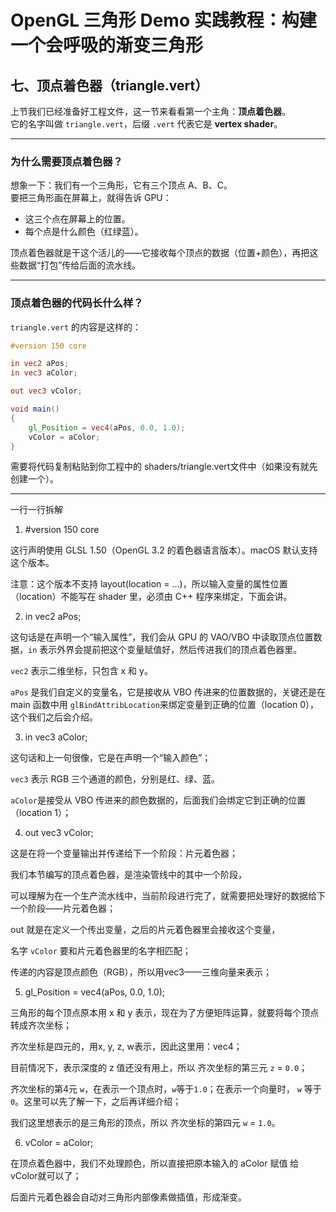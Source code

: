 # OpenGL 三角形 Demo 实践教程：构建一个会呼吸的渐变三角形

## 七、顶点着色器（triangle.vert）

上节我们已经准备好工程文件，这一节来看看第一个主角：**顶点着色器**。  
它的名字叫做 `triangle.vert`，后缀 `.vert` 代表它是 **vertex shader**。

---

### 为什么需要顶点着色器？

想象一下：我们有一个三角形，它有三个顶点 A、B、C。  
要把三角形画在屏幕上，就得告诉 GPU：  
- 这三个点在屏幕上的位置。  
- 每个点是什么颜色（红绿蓝）。

顶点着色器就是干这个活儿的——它接收每个顶点的数据（位置+颜色），再把这些数据“打包”传给后面的流水线。

---

### 顶点着色器的代码长什么样？

`triangle.vert` 的内容是这样的：

```glsl
#version 150 core

in vec2 aPos;
in vec3 aColor;

out vec3 vColor;

void main()
{
    gl_Position = vec4(aPos, 0.0, 1.0);
    vColor = aColor;
}
```

需要将代码复制粘贴到你工程中的 shaders/triangle.vert文件中（如果没有就先创建一个）。

---
一行一行拆解

1. #version 150 core

这行声明使用 GLSL 1.50（OpenGL 3.2 的着色器语言版本）。macOS 默认支持这个版本。

注意：这个版本不支持 layout(location = …)，所以输入变量的属性位置（location）不能写在 shader 里，必须由 C++ 程序来绑定，下面会讲。

2. in vec2 aPos;

这句话是在声明一个“输入属性”，我们会从 GPU 的 VAO/VBO 中读取顶点位置数据，`in` 表示外界会提前把这个变量赋值好，然后传进我们的顶点着色器里。

`vec2` 表示二维坐标，只包含 x 和 y。

`aPos` 是我们自定义的变量名，它是接收从 VBO 传进来的位置数据的，关键还是在 main 函数中用 `glBindAttribLocation`来绑定变量到正确的位置（location 0），这个我们之后会介绍。

3. in vec3 aColor;

这句话和上一句很像，它是在声明一个“输入颜色”；

`vec3` 表示 RGB 三个通道的颜色，分别是红、绿、蓝。

`aColor`是接受从 VBO 传进来的颜色数据的，后面我们会绑定它到正确的位置（location 1）；

4. out vec3 vColor;

这是在将一个变量输出并传递给下一个阶段：片元着色器；

我们本节编写的顶点着色器，是渲染管线中的其中一个阶段，

可以理解为在一个生产流水线中，当前阶段进行完了，就需要把处理好的数据给下一个阶段——片元着色器；

out 就是在定义一个传出变量，之后的片元着色器里会接收这个变量，

名字 `vColor` 要和片元着色器里的名字相匹配；

传递的内容是顶点颜色（RGB），所以用vec3——三维向量来表示；

5. gl_Position = vec4(aPos, 0.0, 1.0);

三角形的每个顶点原本用 x 和 y 表示，现在为了方便矩阵运算，就要将每个顶点转成齐次坐标；

齐次坐标是四元的，用x, y, z, w表示，因此这里用：vec4；

目前情况下，表示深度的 z 值还没有用上，所以 齐次坐标的第三元 `z` = `0.0`；

齐次坐标的第4元 `w`，在表示一个顶点时，`w`等于`1.0`；在表示一个向量时， `w` 等于 `0`。这里可以先了解一下，之后再详细介绍；

我们这里想表示的是三角形的顶点，所以 齐次坐标的第四元 `w` = `1.0`。

6. vColor = aColor;

在顶点着色器中，我们不处理颜色，所以直接把原本输入的 aColor 赋值 给vColor就可以了；

后面片元着色器会自动对三角形内部像素做插值，形成渐变。

